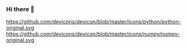 ### Hi there 👋

<!--
**techsup93/techsup93** is a ✨ _special_ ✨ repository because its `README.md` (this file) appears on your GitHub profile.

Here are some ideas to get you started:

- 🔭 I’m currently working on ...
- 🌱 I’m currently learning ...
- 👯 I’m looking to collaborate on ...
- 🤔 I’m looking for help with ...
- 💬 Ask me about ...
- 📫 How to reach me: ...
- 😄 Pronouns: ...
- ⚡ Fun fact: ...
-->
https://github.com/devicons/devicon/blob/master/icons/python/python-original.svg
https://github.com/devicons/devicon/blob/master/icons/numpy/numpy-original.svg
